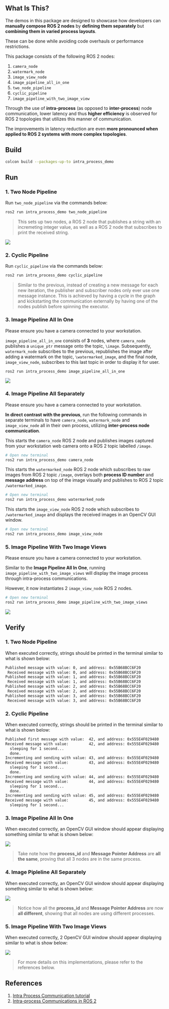 ## What Is This?

The demos in this package are designed to showcase how developers can **manually compose ROS 2 nodes** by **defining them separately** but **combining them in varied process layouts**.

These can be done while avoiding code overhauls or performance restrictions. 

This package consists of the following ROS 2 nodes:

1. `camera_node`
2. `watermark_node`
3. `image_view_node`
4. `image_pipeline_all_in_one`
5. `two_node_pipeline`
6. `cyclic_pipeline`
7. `image_pipeline_with_two_image_view`

Through the use of **intra-process** (as opposed to **inter-process**) node communication, lower latency and thus **higher efficiency** is observed for ROS 2 topologies that utilizes this manner of communication.

The improvements in latency reduction are even **more pronounced when applied to ROS 2 systems with more complex topologies**. 

## Build

```bash
colcon build --packages-up-to intra_process_demo
```

## Run

### 1. Two Node Pipeline

Run `two_node_pipeline` via the commands below:

```bash
ros2 run intra_process_demo two_node_pipeline
```

> This sets up two nodes, a ROS 2 node that publishes a string with an incremeting integer value, as well as a ROS 2 node that subscribes to print the received string.

![](img/two_node_pipeline.png)

### 2. Cyclic Pipeline

Run `cyclic_pipeline` via the commands below:

```bash
ros2 run intra_process_demo cyclic_pipeline
```

> Similar to the previous, instead of creating a new message for each new iteration, the publisher and subscriber nodes only ever use one message instance. This is achieved by having a cycle in the graph and kickstarting the communication externally by having one of the nodes publish before spinning the executor.

### 3. Image Pipeline All In One

Please ensure you have a camera connected to your workstation.

`image_pipeline_all_in_one` consists of **3** nodes, where `camera_node` publishes a `unique_ptr` message onto the topic, `\image`. Subsequently,  `watermark_node` subscribes to the previous, republishes the image after adding a watermark on the topic, `\watermarked_image`, and the final node, `image_view_node`, subscribes to this last topic in order to display it for user.

```bash
ros2 run intra_process_demo image_pipeline_all_in_one
```

![](img/image_pipeline_all_in_one_rqtgraph.png)

### 4. Image Pipeline All Separately

Please ensure you have a camera connected to your workstation.

**In direct contrast with the previous**, run the following commands in separate terminals to have `camera_node`, `watermark_node` and `image_view_node` all in their own process, utilizing **inter-process node communication**.

This starts the `camera_node` ROS 2 node and publishes images captured from your workstation web camera onto a ROS 2 topic labelled `/image`.
```bash
# Open new terminal
ros2 run intra_process_demo camera_node
```

This starts the `watermarked_node` ROS 2 node which subscribes to raw images from ROS 2 topic `/image`, overlays both **process ID number** and **message address** on top of the image visually and publishes to ROS 2 topic `/watermarked_image`.
```bash
# Open new terminal
ros2 run intra_process_demo watermarked_node
```

This starts the `image_view_node` ROS 2 node which subscribes to `/watermarked_image` and displays the received images in an OpenCV GUI window.

```bash
# Open new terminal
ros2 run intra_process_demo image_view_node
```

### 5. Image Pipeline With Two Image Views

Please ensure you have a camera connected to your workstation.

Similar to the **Image Pipeline All In One**, running `image_pipeline_with_two_image_views` will display the image process through intra-process communications. 

However, it now instantiates 2 `image_view_node` ROS 2 nodes.

```bash
# Open new terminal
ros2 run intra_process_demo image_pipeline_with_two_image_views
```

![](img/image_pipeline_with_two_image_views_rqtgraph.png)

## Verify

### 1. Two Node Pipeline

When executed correctly, strings should be printed in the terminal similar to what is shown below:

```bash
Published message with value: 0, and address: 0x55B68BCC6F20
 Received message with value: 0, and address: 0x55B68BCC6F20
Published message with value: 1, and address: 0x55B68BCC6F20
 Received message with value: 1, and address: 0x55B68BCC6F20
Published message with value: 2, and address: 0x55B68BCC6F20
 Received message with value: 2, and address: 0x55B68BCC6F20
Published message with value: 3, and address: 0x55B68BCC6F20
 Received message with value: 3, and address: 0x55B68BCC6F20
```

### 2. Cyclic Pipeline

When executed correctly, strings should be printed in the terminal similar to what is shown below:

```bash
Published first message with value:  42, and address: 0x555E4F029480
Received message with value:         42, and address: 0x555E4F029480
  sleeping for 1 second...
  done.
Incrementing and sending with value: 43, and address: 0x555E4F029480
Received message with value:         43, and address: 0x555E4F029480
  sleeping for 1 second...
  done.
Incrementing and sending with value: 44, and address: 0x555E4F029480
Received message with value:         44, and address: 0x555E4F029480
  sleeping for 1 second...
  done.
Incrementing and sending with value: 45, and address: 0x555E4F029480
Received message with value:         45, and address: 0x555E4F029480
  sleeping for 1 second...

```

### 3. Image Pipeline All In One

When executed correctly, an OpenCV GUI window should appear displaying something similar to what is shown below:

![](img/image_pipeline_all_in_one.png)

>Take note how the **process_id** and **Message Pointer Address** are **all the same**, proving that all 3 nodes are in the same process.

### 4. Image Pipleline All Separately

When executed correctly, an OpenCV GUI window should appear displaying something similar to what is shown below:

![](img/image_pipeline_all_separately.png)

> Notice how all the **process_id** and **Message Pointer Address** are now **all different**, showing that all nodes are using different processes.

### 5. Image Pipeline With Two Image Views

When executed correctly, 2 OpenCV GUI window should appear displaying similar to what is show below:

![](img/image_pipeline_with_two_image_views.png)

> For more details on this implementations, please refer to the references below.

## References

1. [Intra Process Communication tutorial](https://docs.ros.org/en/rolling/Tutorials/Demos/Intra-Process-Communication.html)
2. [Intra-process Communications in ROS 2](https://design.ros2.org/articles/intraprocess_communications.html)
